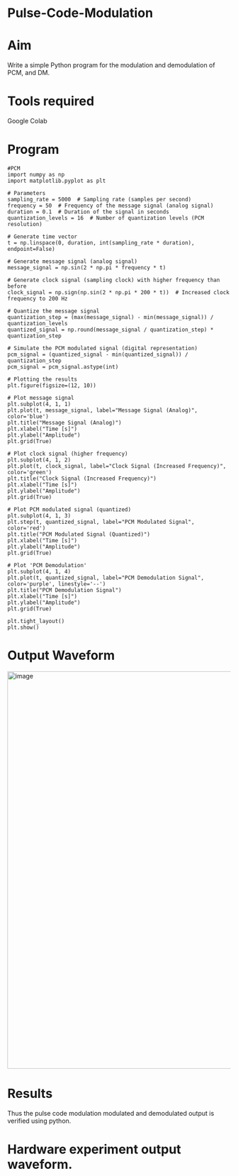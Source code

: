 # Pulse-Code-Modulation
# Aim
Write a simple Python program for the modulation and demodulation of PCM, and DM.
# Tools required
Google Colab
# Program
```
#PCM
import numpy as np
import matplotlib.pyplot as plt

# Parameters
sampling_rate = 5000  # Sampling rate (samples per second)
frequency = 50  # Frequency of the message signal (analog signal)
duration = 0.1  # Duration of the signal in seconds
quantization_levels = 16  # Number of quantization levels (PCM resolution)

# Generate time vector
t = np.linspace(0, duration, int(sampling_rate * duration), endpoint=False)

# Generate message signal (analog signal)
message_signal = np.sin(2 * np.pi * frequency * t)

# Generate clock signal (sampling clock) with higher frequency than before
clock_signal = np.sign(np.sin(2 * np.pi * 200 * t))  # Increased clock frequency to 200 Hz

# Quantize the message signal
quantization_step = (max(message_signal) - min(message_signal)) / quantization_levels
quantized_signal = np.round(message_signal / quantization_step) * quantization_step

# Simulate the PCM modulated signal (digital representation)
pcm_signal = (quantized_signal - min(quantized_signal)) / quantization_step
pcm_signal = pcm_signal.astype(int)

# Plotting the results
plt.figure(figsize=(12, 10))

# Plot message signal
plt.subplot(4, 1, 1)
plt.plot(t, message_signal, label="Message Signal (Analog)", color='blue')
plt.title("Message Signal (Analog)")
plt.xlabel("Time [s]")
plt.ylabel("Amplitude")
plt.grid(True)

# Plot clock signal (higher frequency)
plt.subplot(4, 1, 2)
plt.plot(t, clock_signal, label="Clock Signal (Increased Frequency)", color='green')
plt.title("Clock Signal (Increased Frequency)")
plt.xlabel("Time [s]")
plt.ylabel("Amplitude")
plt.grid(True)

# Plot PCM modulated signal (quantized)
plt.subplot(4, 1, 3)
plt.step(t, quantized_signal, label="PCM Modulated Signal", color='red')
plt.title("PCM Modulated Signal (Quantized)")
plt.xlabel("Time [s]")
plt.ylabel("Amplitude")
plt.grid(True)

# Plot 'PCM Demodulation' 
plt.subplot(4, 1, 4)
plt.plot(t, quantized_signal, label="PCM Demodulation Signal", color='purple', linestyle='--')
plt.title("PCM Demodulation Signal")
plt.xlabel("Time [s]")
plt.ylabel("Amplitude")
plt.grid(True)

plt.tight_layout()
plt.show()

```
# Output Waveform
<img width="1092" height="897" alt="image" src="https://github.com/user-attachments/assets/0f6d8220-d852-4bbe-96ec-473ae57ac8eb" />

# Results
Thus the pulse code modulation modulated and demodulated output is verified using python.

# Hardware experiment output waveform.
